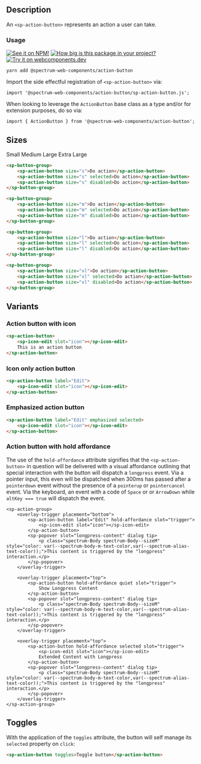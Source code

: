 ## Description

An `<sp-action-button>` represents an action a user can take.

### Usage

[![See it on NPM!](https://img.shields.io/npm/v/@spectrum-web-components/action-button?style=for-the-badge)](https://www.npmjs.com/package/@spectrum-web-components/action-button)
[![How big is this package in your project?](https://img.shields.io/bundlephobia/minzip/@spectrum-web-components/action-button?style=for-the-badge)](https://bundlephobia.com/result?p=@spectrum-web-components/action-button)
[![Try it on webcomponents.dev](https://img.shields.io/badge/Try%20it%20on-webcomponents.dev-green?style=for-the-badge)](https://webcomponents.dev/edit/collection/fO75441E1Q5ZlI0e9pgq/mOF1zUEjLJzODGXFYaIU/src/index.ts)

```
yarn add @spectrum-web-components/action-button
```

Import the side effectful registration of `<sp-action-button>` via:

```
import '@spectrum-web-components/action-button/sp-action-button.js';
```

When looking to leverage the `ActionButton` base class as a type and/or for extension purposes, do so via:

```
import { ActionButton } from '@spectrum-web-components/action-button';
```

## Sizes

<sp-tabs selected="m" auto label="Size Attribute Options">
    <sp-tab value="s">Small</sp-tab>
    <sp-tab value="m">Medium</sp-tab>
    <sp-tab value="l">Large</sp-tab>
    <sp-tab value="xl">Extra Large</sp-tab>

<sp-tab-panel value="s">

```html demo
<sp-button-group>
    <sp-action-button size="s">Do action</sp-action-button>
    <sp-action-button size="s" selected>Do action</sp-action-button>
    <sp-action-button size="s" disabled>Do action</sp-action-button>
</sp-button-group>
```

</sp-tab-panel>

<sp-tab-panel value="m">

```html demo
<sp-button-group>
    <sp-action-button size="m">Do action</sp-action-button>
    <sp-action-button size="m" selected>Do action</sp-action-button>
    <sp-action-button size="m" disabled>Do action</sp-action-button>
</sp-button-group>
```

</sp-tab-panel>

<sp-tab-panel value="l">

```html demo
<sp-button-group>
    <sp-action-button size="l">Do action</sp-action-button>
    <sp-action-button size="l" selected>Do action</sp-action-button>
    <sp-action-button size="l" disabled>Do action</sp-action-button>
</sp-button-group>
```

</sp-tab-panel>

<sp-tab-panel value="xl">

```html demo
<sp-button-group>
    <sp-action-button size="xl">Do action</sp-action-button>
    <sp-action-button size="xl" selected>Do action</sp-action-button>
    <sp-action-button size="xl" disabled>Do action</sp-action-button>
</sp-button-group>
```

</sp-tab-panel>
</sp-tabs>

## Variants

### Action button with icon

```html demo
<sp-action-button>
    <sp-icon-edit slot="icon"></sp-icon-edit>
    This is an action button
</sp-action-button>
```

### Icon only action button

```html demo
<sp-action-button label="Edit">
    <sp-icon-edit slot="icon"></sp-icon-edit>
</sp-action-button>
```

### Emphasized action button

```html demo
<sp-action-button label="Edit" emphasized selected>
    <sp-icon-edit slot="icon"></sp-icon-edit>
</sp-action-button>
```

### Action button with hold affordance

The use of the `hold-affordance` attribute signifies that the `<sp-action-button>` in question will be delivered with a visual affordance outlining that special interaction with the button will dispatch a `longpress` event. Via a pointer input, this even will be dispatched when 300ms has passed after a `pointerdown` event without the presence of a `pointerup` or `pointercancel` event. Via the keyboard, an event with a code of `Space` or or `ArrowDown` while `altKey === true` will dispatch the event.

```html-live demo
<sp-action-group>
    <overlay-trigger placement="bottom">
        <sp-action-button label="Edit" hold-affordance slot="trigger">
            <sp-icon-edit slot="icon"></sp-icon-edit>
        </sp-action-button>
        <sp-popover slot="longpress-content" dialog tip>
            <p class="spectrum-Body spectrum-Body--sizeM" style="color: var(--spectrum-body-m-text-color,var(--spectrum-alias-text-color));">This content is triggered by the "longpress" interaction.</p>
        </sp-popover>
    </overlay-trigger>

    <overlay-trigger placement="top">
        <sp-action-button hold-affordance quiet slot="trigger">
            Show Longpress Content
        </sp-action-button>
        <sp-popover slot="longpress-content" dialog tip>
            <p class="spectrum-Body spectrum-Body--sizeM" style="color: var(--spectrum-body-m-text-color,var(--spectrum-alias-text-color));">This content is triggered by the "longpress" interaction.</p>
        </sp-popover>
    </overlay-trigger>

    <overlay-trigger placement="top">
        <sp-action-button hold-affordance selected slot="trigger">
            <sp-icon-edit slot="icon"></sp-icon-edit>
            Extended Content with Longpress
        </sp-action-button>
        <sp-popover slot="longpress-content" dialog tip>
            <p class="spectrum-Body spectrum-Body--sizeM" style="color: var(--spectrum-body-m-text-color,var(--spectrum-alias-text-color));">This content is triggered by the "longpress" interaction.</p>
        </sp-popover>
    </overlay-trigger>
</sp-action-group>
```

## Toggles

With the application of the `toggles` attribute, the button will self manage its `selected` property on `click`:

```html demo
<sp-action-button toggles>Toggle button</sp-action-button>
```
